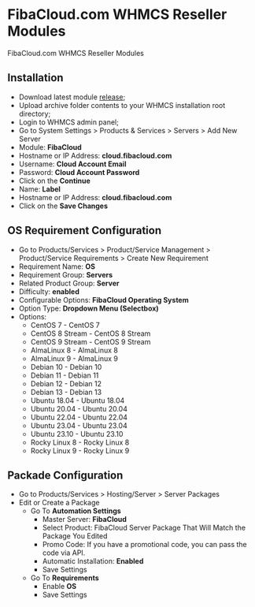 # FibaCloud.com WHMCS Reseller Modules
FibaCloud.com WHMCS Reseller Modules

## Installation
- Download latest module [release](https://github.com/fibacloud/WiseCP/raw/main/FibaCloud_WiseCP_V1.zip);
- Upload archive folder contents to your WHMCS installation root directory;
- Login to WHMCS admin panel;
- Go to System Settings > Products & Services > Servers > Add New Server
- Module: **FibaCloud**
- Hostname or IP Address: **cloud.fibacloud.com**
- Username: **Cloud Account Email**
- Password: **Cloud Account Password**
- Click on the **Continue**
- Name: **Label**
- Hostname or IP Address: **cloud.fibacloud.com**
- Click on the **Save Changes**

## OS Requirement Configuration
- Go to Products/Services > Product/Service Management > Product/Service Requirements > Create New Requirement
- Requirement Name: **OS**
- Requirement Group: **Servers**
- Related Product Group: **Server**
- Difficulty: **enabled**
- Configurable Options: **FibaCloud Operating System**
- Option Type: **Dropdown Menu (Selectbox)**
- Options:
   - CentOS 7 - CentOS 7
   - CentOS 8 Stream - CentOS 8 Stream
   - CentOS 9 Stream - CentOS 9 Stream
   - AlmaLinux 8 - AlmaLinux 8
   - AlmaLinux 9 - AlmaLinux 9
   - Debian 10 - Debian 10
   - Debian 11 - Debian 11
   - Debian 12 - Debian 12
   - Debian 13 - Debian 13
   - Ubuntu 18.04 - Ubuntu 18.04
   - Ubuntu 20.04 - Ubuntu 20.04
   - Ubuntu 22.04 - Ubuntu 22.04
   - Ubuntu 23.04 - Ubuntu 23.04
   - Ubuntu 23.10 - Ubuntu 23.10
   - Rocky Linux 8 - Rocky Linux 8
   - Rocky Linux 9 - Rocky Linux 9

 ## Packade Configuration
 - Go to Products/Services > Hosting/Server > Server Packages
 - Edit or Create a Package
    - Go To **Automation Settings**
       - Master Server: **FibaCloud**
       - Select Product: FibaCloud Server Package That Will Match the Package You Edited
       - Promo Code: If you have a promotional code, you can pass the code via API.
       - Automatic Installation: **Enabled**
       - Save Settings
    - Go To **Requirements**
       - Enable **OS**
       - Save Settings
